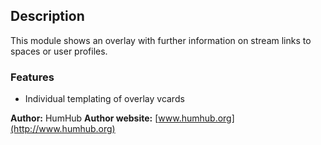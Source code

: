 ## Description

This module shows an overlay with further information on stream links to spaces or user profiles.

### Features

- Individual templating of overlay vcards
 

__Author:__ HumHub
__Author website:__ [www.humhub.org](http://www.humhub.org)


